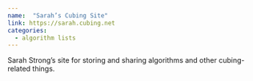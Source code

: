 ```yaml
---
name:  "Sarah’s Cubing Site"
link: https://sarah.cubing.net
categories:
  - algorithm lists
---
```


Sarah Strong’s site for storing and sharing algorithms and other cubing-related things.
